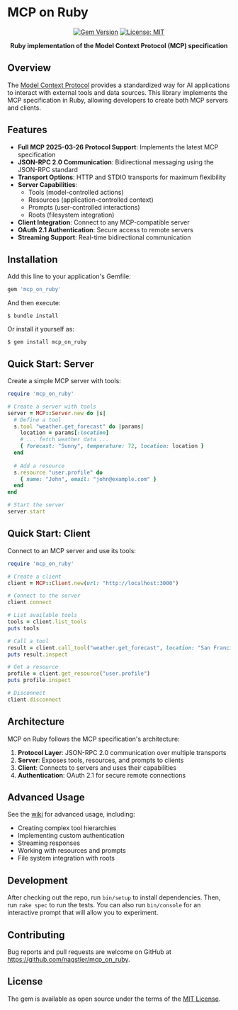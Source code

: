 # MCP on Ruby

<div align="center">

[![Gem Version](https://badge.fury.io/rb/mcp_on_ruby.svg)](https://badge.fury.io/rb/mcp_on_ruby)
[![License: MIT](https://img.shields.io/badge/License-MIT-yellow.svg)](https://opensource.org/licenses/MIT)

<strong>Ruby implementation of the Model Context Protocol (MCP) specification</strong>
</div>

## Overview

The [Model Context Protocol](https://modelcontextprotocol.io) provides a standardized way for AI applications to interact with external tools and data sources. This library implements the MCP specification in Ruby, allowing developers to create both MCP servers and clients.

## Features

- **Full MCP 2025-03-26 Protocol Support**: Implements the latest MCP specification
- **JSON-RPC 2.0 Communication**: Bidirectional messaging using the JSON-RPC standard
- **Transport Options**: HTTP and STDIO transports for maximum flexibility
- **Server Capabilities**: 
  - Tools (model-controlled actions)
  - Resources (application-controlled context)
  - Prompts (user-controlled interactions)
  - Roots (filesystem integration)
- **Client Integration**: Connect to any MCP-compatible server
- **OAuth 2.1 Authentication**: Secure access to remote servers
- **Streaming Support**: Real-time bidirectional communication

## Installation

Add this line to your application's Gemfile:

```ruby
gem 'mcp_on_ruby'
```

And then execute:

```
$ bundle install
```

Or install it yourself as:

```
$ gem install mcp_on_ruby
```

## Quick Start: Server

Create a simple MCP server with tools:

```ruby
require 'mcp_on_ruby'

# Create a server with tools
server = MCP::Server.new do |s|
  # Define a tool
  s.tool "weather.get_forecast" do |params|
    location = params[:location]
    # ... fetch weather data ...
    { forecast: "Sunny", temperature: 72, location: location }
  end
  
  # Add a resource
  s.resource "user.profile" do
    { name: "John", email: "john@example.com" }
  end
end

# Start the server
server.start
```

## Quick Start: Client

Connect to an MCP server and use its tools:

```ruby
require 'mcp_on_ruby'

# Create a client
client = MCP::Client.new(url: "http://localhost:3000")

# Connect to the server
client.connect

# List available tools
tools = client.list_tools
puts tools

# Call a tool
result = client.call_tool("weather.get_forecast", location: "San Francisco")
puts result.inspect

# Get a resource
profile = client.get_resource("user.profile")
puts profile.inspect

# Disconnect
client.disconnect
```

## Architecture

MCP on Ruby follows the MCP specification's architecture:

1. **Protocol Layer**: JSON-RPC 2.0 communication over multiple transports
2. **Server**: Exposes tools, resources, and prompts to clients
3. **Client**: Connects to servers and uses their capabilities
4. **Authentication**: OAuth 2.1 for secure remote connections

## Advanced Usage

See the [wiki](https://github.com/nagstler/mcp_on_ruby/wiki) for advanced usage, including:

- Creating complex tool hierarchies
- Implementing custom authentication
- Streaming responses
- Working with resources and prompts
- File system integration with roots

## Development

After checking out the repo, run `bin/setup` to install dependencies. Then, run `rake spec` to run the tests. You can also run `bin/console` for an interactive prompt that will allow you to experiment.

## Contributing

Bug reports and pull requests are welcome on GitHub at https://github.com/nagstler/mcp_on_ruby.

## License

The gem is available as open source under the terms of the [MIT License](https://opensource.org/licenses/MIT).